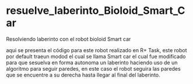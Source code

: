 # resuelve_laberinto_Bioloid_Smart_Car
Resolviendo laberinto con el robot bioloid Smart car

aqui se presenta el código para este robot realizado en R+ Task, este robot por default traeun modod el cual se llama Smart car
el cual fue modificado para que sesuelva en forma autonoma un laberinto haciendo uso de un algoritmo para seguir paredes, en este caso el robot seguira las paredes que se encuentre a su derecha hasta llegar  al final del laberinto.

